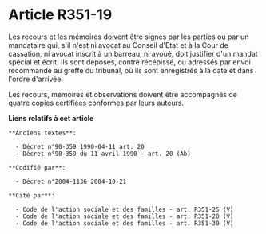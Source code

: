 # Article R351-19

Les recours et les mémoires doivent être signés par les parties ou par un mandataire qui, s'il n'est ni avocat au Conseil
d'Etat et à la Cour de cassation, ni avocat inscrit à un barreau, ni avoué, doit justifier d'un mandat spécial et écrit. Ils
sont déposés, contre récépissé, ou adressés par envoi recommandé au greffe du tribunal, où ils sont enregistrés à la date et
dans l'ordre d'arrivée.

Les recours, mémoires et observations doivent être accompagnés de quatre copies certifiées conformes par leurs auteurs.

**Liens relatifs à cet article**

	**Anciens textes**:

	  - Décret n°90-359 1990-04-11 art. 20
	  - Décret n°90-359 du 11 avril 1990 - art. 20 (Ab)

	**Codifié par**:

	  - Décret n°2004-1136 2004-10-21

	**Cité par**:

	  - Code de l'action sociale et des familles - art. R351-25 (V)
	  - Code de l'action sociale et des familles - art. R351-28 (V)
	  - Code de l'action sociale et des familles - art. R351-30 (V)
